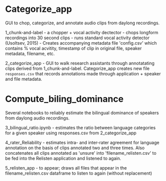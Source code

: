 # Categorize_app 

GUI to chop, categorize, and annotate audio clips from daylong recordings.
	
  1_chunk-and-label - a chopper + vocal activity dectector
          - chops longform recordings into 30 second clips
	  - runs standard vocal activity detector (Usoltsev, 2015)
	  - Creates accompanying metadata file 'config.csv' which contains % vocal acvitity, timestamp of clip in original file, speaker metadata, filename, etc. 
	
 2_categorize_app - GUI to walk research assistants through annotatating clips derived from 1_chunk-and-label. Categorize_app creates new file `responses.csv` that records annotations made through application + speaker and file metadata. 

# Compute_biling_dominance

Several notebooks to reliably estimate the bilingual dominance of speakers from daylong audio recordings. 

3_bilingual_ratio.ipynb - estimates the ratio between language categories for a given speaker using responses.csv from 2_categorize_app

4_rater_Reliability - estimates intra- and inter-rater agreement for language annotation on the basis of clips annotated two and three times. Also concatenates all clips annotated as 'unsure' into 'filename_relisten.csv' to be fed into the Relisten application and listened to again.

5_relisten_app - to appear; draws all files that appear in the filename_relisten.csv dataframe to listen to again (without replacement)
